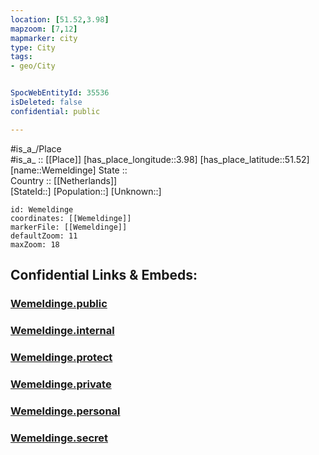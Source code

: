 ```yaml
---
location: [51.52,3.98] 
mapzoom: [7,12] 
mapmarker: city 
type: City
tags:
- geo/City


SpocWebEntityId: 35536
isDeleted: false
confidential: public

---
```

#is_a_/Place  
#is_a_ :: [[Place]] 
[has_place_longitude::3.98] 
[has_place_latitude::51.52] 
[name::Wemeldinge] 
State ::  
Country :: [[Netherlands]]  
[StateId::] 
[Population::] 
[Unknown::] 


```leaflet
id: Wemeldinge
coordinates: [[Wemeldinge]] 
markerFile: [[Wemeldinge]] 
defaultZoom: 11 
maxZoom: 18
```


## Confidential Links & Embeds: 

### [Wemeldinge.public](/_public/\Earth\Continent\Europe\Europe~West\Netherlands\Provinces~Netherlands\Zeeland\CityWemeldinge.public.md) 

### [Wemeldinge.internal](/_internal/\Earth\Continent\Europe\Europe~West\Netherlands\Provinces~Netherlands\Zeeland\CityWemeldinge.internal.md) 

### [Wemeldinge.protect](/_protect/\Earth\Continent\Europe\Europe~West\Netherlands\Provinces~Netherlands\Zeeland\CityWemeldinge.protect.md) 

### [Wemeldinge.private](/_private/\Earth\Continent\Europe\Europe~West\Netherlands\Provinces~Netherlands\Zeeland\CityWemeldinge.private.md) 

### [Wemeldinge.personal](/_personal/\Earth\Continent\Europe\Europe~West\Netherlands\Provinces~Netherlands\Zeeland\CityWemeldinge.personal.md) 

### [Wemeldinge.secret](/_secret/\Earth\Continent\Europe\Europe~West\Netherlands\Provinces~Netherlands\Zeeland\CityWemeldinge.secret.md)

